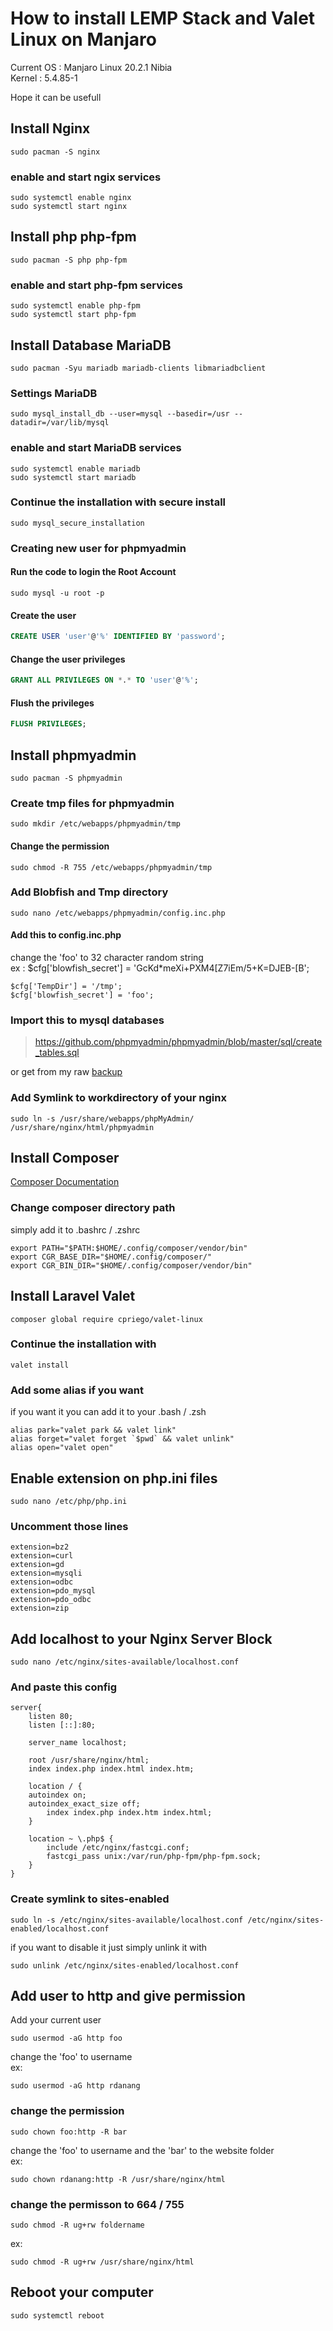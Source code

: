 # How to install LEMP Stack and Valet Linux on Manjaro

Current OS : Manjaro Linux 20.2.1 Nibia  
Kernel : 5.4.85-1

Hope it can be usefull

## Install Nginx 

```shell
sudo pacman -S nginx
```
### enable and start ngix services

```shell
sudo systemctl enable nginx
sudo systemctl start nginx
```

## Install php php-fpm
```shell
sudo pacman -S php php-fpm
```

### enable and start php-fpm services

```shell
sudo systemctl enable php-fpm
sudo systemctl start php-fpm
```

## Install Database MariaDB

```shell
sudo pacman -Syu mariadb mariadb-clients libmariadbclient
```

### Settings MariaDB
```shell
sudo mysql_install_db --user=mysql --basedir=/usr --datadir=/var/lib/mysql
```

### enable and start MariaDB services

```shell
sudo systemctl enable mariadb
sudo systemctl start mariadb
```

### Continue the installation with secure install

```shell
sudo mysql_secure_installation
```

### Creating new user for phpmyadmin
#### Run the code to login the Root Account
```shell
sudo mysql -u root -p
```
#### Create the user
```sql
CREATE USER 'user'@'%' IDENTIFIED BY 'password';
```
#### Change the user privileges
```sql
GRANT ALL PRIVILEGES ON *.* TO 'user'@'%';
```
#### Flush the privileges
```sql
FLUSH PRIVILEGES;
```

## Install phpmyadmin
```shell
sudo pacman -S phpmyadmin
```

### Create tmp files for phpmyadmin
```shell
sudo mkdir /etc/webapps/phpmyadmin/tmp
```

#### Change the permission
```shell
sudo chmod -R 755 /etc/webapps/phpmyadmin/tmp
```

### Add Blobfish and Tmp directory
```shell
sudo nano /etc/webapps/phpmyadmin/config.inc.php
```

#### Add this to config.inc.php
change the 'foo' to 32 character random string  
ex : $cfg['blowfish_secret'] = 'GcKd*meXi+PXM4[Z7iEm/5+K=DJEB-[B';
```shell
$cfg['TempDir'] = '/tmp';
$cfg['blowfish_secret'] = 'foo';
```

### Import this to mysql databases
>https://github.com/phpmyadmin/phpmyadmin/blob/master/sql/create_tables.sql

or get from my raw [backup](https://github.com/LilRookie69/Install-LEMP-STACK-Manjaro/blob/main/rawbackup.md)

### Add Symlink to workdirectory of your nginx
```shell
sudo ln -s /usr/share/webapps/phpMyAdmin/ /usr/share/nginx/html/phpmyadmin
```

## Install Composer
[Composer Documentation](https://getcomposer.org/download/)

### Change composer directory path
simply add it to .bashrc / .zshrc
```shell
export PATH="$PATH:$HOME/.config/composer/vendor/bin"
export CGR_BASE_DIR="$HOME/.config/composer/"
export CGR_BIN_DIR="$HOME/.config/composer/vendor/bin"
```

## Install Laravel Valet
```shell
composer global require cpriego/valet-linux
```
### Continue the installation with
```shell
valet install
```

### Add some alias if you want
if you want it you can add it to your .bash / .zsh
```shell
alias park="valet park && valet link"
alias forget="valet forget `$pwd` && valet unlink"
alias open="valet open"
```

## Enable extension on php.ini files
```shell
sudo nano /etc/php/php.ini
```

### Uncomment those lines
```shell
extension=bz2
extension=curl
extension=gd
extension=mysqli
extension=odbc
extension=pdo_mysql
extension=pdo_odbc
extension=zip
```

## Add localhost to your Nginx Server Block
```shell
sudo nano /etc/nginx/sites-available/localhost.conf
```

### And paste this config
```shell
server{
    listen 80;
    listen [::]:80;

    server_name localhost;

    root /usr/share/nginx/html;
    index index.php index.html index.htm;

    location / {
	autoindex on;
	autoindex_exact_size off;
        index index.php index.htm index.html;
    }

    location ~ \.php$ {
	    include /etc/nginx/fastcgi.conf;
        fastcgi_pass unix:/var/run/php-fpm/php-fpm.sock;
    }
}
```

### Create symlink to sites-enabled
```shell
sudo ln -s /etc/nginx/sites-available/localhost.conf /etc/nginx/sites-enabled/localhost.conf
```
if you want to disable it just simply unlink it with
```shell
sudo unlink /etc/nginx/sites-enabled/localhost.conf
```

## Add user to http and give permission
Add your current user
```shell
sudo usermod -aG http foo
```
change the 'foo' to username  
ex:
```shell
sudo usermod -aG http rdanang
```

### change the permission
```shell
sudo chown foo:http -R bar
```
change the 'foo' to username and the 'bar' to the website folder  
ex:
```shell
sudo chown rdanang:http -R /usr/share/nginx/html
```

### change the permisson to 664 / 755
```shell
sudo chmod -R ug+rw foldername
```
ex:
```shell
sudo chmod -R ug+rw /usr/share/nginx/html
```

## Reboot your computer
```shell
sudo systemctl reboot
```
